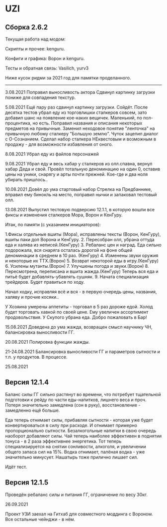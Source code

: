 # UZI

Сборка 2.6.2 
---------------------------
Текущая работа над модом:

Скрипты и прочее: kenguru.

Конфиги и графика: Ворон и kenguru.

Тесты и обратная связь: Vasilich, yurv3

Ниже кусок ридми за 2021 год для памятки проделанного.


--------------------------------------------------------------------------------------------------
3.08.2021
Поправил выносливость актора
Сдвинул картинку загрузки пониже для совпадения текстур.

5.08.2021
Ещё пару раз сдвинул картинку загрузки. Сойдёт.
После десятка тестов убрал еду из торговлишки сталкеров совсем, зато добавил шанс на появление кое-каких вещичек. Маленький, по пол-процентика, но есть.
Поправил названия и описания некоторых предметов на привычные. Заменил неходовое понятие "ленточка" на привычную любому сталкеру "Большую землю". Чуток зацепил диалог с О-Сознанием.
Сделал набор сталкера НЕквестовым и возможным в продажу - для возможности избавления от оного.

8.08.2021
Убрал еду из файлов персонажей

9.08.2021
Убрал еду и весь хабар у сталкеров из олл.спавна, вернул хабар Деда и свой.
Провёл тотальную деноминацию на один 0, оставив цены на уники, снарягу и арты почти прежней. Кое-где и два ноля убирать пришлось..

10.08.2021
Довёл до ума стартовый набор Стрелка на Предбаннике, вправил ему бинокль на место, поправил нычки и запаковал тестовый олл.

13.08.2021
Выпустил тестовую подверсию 12.1.1,  в которую вошли все фиксы и изменения сталкеров Мора, Ворон и КенГуру.

Итак, по памяти (с указанием инициаторов):

1.Фиксы отдельные вшиты (Мора), исправлены тексты (Ворон, КенГуру), вшиты паки доп Ворона и КенГуру.
2. Пересобран олл, убрана оттуда еда и халява из неписей.(КенГуру)
3. Ребаланс цен и наград. Еда сильно подорожала, вся снаряга осталась дорогой на фоне общей деноминации в среднем в 10 раз. (КенГуру)
4. Изменены звуки оружия и некоторые их ТТХ.(Ворон)
5. Возврат некоторой еды в игру.(КенГуру)
6. Усилены мутанты.(Ворон)
7. Улучшены погода и звуки.(Ворон)
8. Пересмотрена, переписана и вшита жажда.(КенГуру) Теперь вся еда и питьё будет добавлять-убавлять сушняк.
9. Начата специализация трейдеров. Будет правиться по ходу.

Начал ходку, исправляя всё и вся - в первую очередь цены, названия, халяву и прочие косяки..

У Хозяина умерены аппетиты - торговал в 5 раз дороже едой.
Холод будет торговать хавкой по своей цене. Ему увеличен ассортимент продовольствия.
У Скупого убрана еда. Добро пожаловать в Бар!

15.08.2021
Доведена до ума жажда, возвращен смысл научнику ЧН, балансировка выносливости ГГ.

20.08.2021
Полировка функции жажды.

21-24.08.2021
Балансировка выносливости ГГ и параметров сытности и т.п. у продуктов. В процессе.

25.08.2021

Версия 12.1.4
--------------------
Баланс силы ГГ сильно растянут во времени, что потребует тщательной подготовки к рейду по части еды-напитков, лишнего веса и проч.
Потеря значительно замедлена (сон в руку), восстановление - замедленно ещё больше.

Еда теперь отнимает силы, прибавляя сытности - которая уже будет конвертироваться в силу при расходе. И отнимает примерно пропорционально сытности.
Безалкогольные напитки в свою очередь наоборот добавляют силы.
 Чай теперь наиболее эффективен в поднятии тонуса - в 2 раза эффективнее энергетика. Тот теперь специализируется на снятии сонливости, алкоголя, и увеличении общего запаса сил на 15%.
 Водка отнимает, палёная водка - уже значительно минусует.
 Нашатырь тоже прилично лишает сил.
 
Идёт тест.

Версия 12.1.5
--------------------

Проведён ребаланс силы и питания ГГ, ограничение по весу 30кг.

26.09.2021

Проект УЗИ заехал на Гитхаб для совместного моддинга с Вороном. Все остальные чейнджи - в нём.
